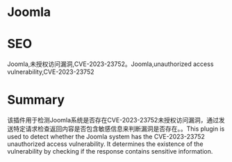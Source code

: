 # Joomla
# SEO
Joomla,未授权访问漏洞,CVE-2023-23752。Joomla,unauthorized access vulnerability,CVE-2023-23752
# Summary
该插件用于检测Joomla系统是否存在CVE-2023-23752未授权访问漏洞，通过发送特定请求检查返回内容是否包含敏感信息来判断漏洞是否存在。。This plugin is used to detect whether the Joomla system has the CVE-2023-23752 unauthorized access vulnerability. It determines the existence of the vulnerability by checking if the response contains sensitive information.
